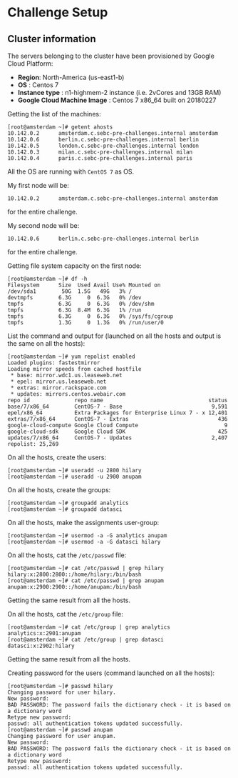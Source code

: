 # Challenge Setup 

## Cluster information
The servers belonging to the cluster have been provisioned by Google Cloud Platform:
* __Region__: North-America (us-east1-b)
* __OS__ : Centos 7
* __Instance type__ : n1-highmem-2 instance (i.e. 2vCores and 13GB RAM)
* __Google Cloud Machine Image__ : Centos 7 x86_64 built on 20180227

Getting the list of the machines: 
```
[root@amsterdam ~]# getent ahosts
10.142.0.2      amsterdam.c.sebc-pre-challenges.internal amsterdam
10.142.0.6      berlin.c.sebc-pre-challenges.internal berlin
10.142.0.5      london.c.sebc-pre-challenges.internal london
10.142.0.3      milan.c.sebc-pre-challenges.internal milan
10.142.0.4      paris.c.sebc-pre-challenges.internal paris
```



All the OS are running with `CentOS 7` as OS.

My first node will be: 
```
10.142.0.2      amsterdam.c.sebc-pre-challenges.internal amsterdam
```
for the entire challenge. 

My second node will be: 
```
10.142.0.6      berlin.c.sebc-pre-challenges.internal berlin
```
for the entire challenge. 

Getting file system capacity on the first node: 
```
[root@amsterdam ~]# df -h
Filesystem      Size  Used Avail Use% Mounted on
/dev/sda1        50G  1.5G   49G   3% /
devtmpfs        6.3G     0  6.3G   0% /dev
tmpfs           6.3G     0  6.3G   0% /dev/shm
tmpfs           6.3G  8.4M  6.3G   1% /run
tmpfs           6.3G     0  6.3G   0% /sys/fs/cgroup
tmpfs           1.3G     0  1.3G   0% /run/user/0
```

List the command and output for (launched on all the hosts and output is the same on all the hosts):
```
[root@amsterdam ~]# yum repolist enabled
Loaded plugins: fastestmirror
Loading mirror speeds from cached hostfile
 * base: mirror.wdc1.us.leaseweb.net
 * epel: mirror.us.leaseweb.net
 * extras: mirror.rackspace.com
 * updates: mirrors.centos.webair.com
repo id              repo name                                 status
base/7/x86_64        CentOS-7 - Base                            9,591
epel/x86_64          Extra Packages for Enterprise Linux 7 - x 12,401
extras/7/x86_64      CentOS-7 - Extras                            436
google-cloud-compute Google Cloud Compute                           9
google-cloud-sdk     Google Cloud SDK                             425
updates/7/x86_64     CentOS-7 - Updates                         2,407
repolist: 25,269
```

On all the hosts, create the users: 
```
[root@amsterdam ~]# useradd -u 2800 hilary
[root@amsterdam ~]# useradd -u 2900 anupam
```

On all the hosts, create the groups: 
```
[root@amsterdam ~]# groupadd analytics
[root@amsterdam ~]# groupadd datasci
```

On all the hosts, make the assignments user-group:
```
[root@amsterdam ~]# usermod -a -G analytics anupam
[root@amsterdam ~]# usermod -a -G datasci hilary
```

On all the hosts, cat the `/etc/passwd` file: 
```
[root@amsterdam ~]# cat /etc/passwd | grep hilary
hilary:x:2800:2800::/home/hilary:/bin/bash
[root@amsterdam ~]# cat /etc/passwd | grep anupam
anupam:x:2900:2900::/home/anupam:/bin/bash
```
Getting the same result from all the hosts.

On all the hosts, cat the `/etc/group` file:
```
[root@amsterdam ~]# cat /etc/group | grep analytics
analytics:x:2901:anupam
[root@amsterdam ~]# cat /etc/group | grep datasci
datasci:x:2902:hilary
```
Getting the same result from all the hosts. 

Creating password for the users (command launched on all the hosts):
```
[root@amsterdam ~]# passwd hilary
Changing password for user hilary.
New password:
BAD PASSWORD: The password fails the dictionary check - it is based on a dictionary word
Retype new password:
passwd: all authentication tokens updated successfully.
[root@amsterdam ~]# passwd anupam
Changing password for user anupam.
New password:
BAD PASSWORD: The password fails the dictionary check - it is based on a dictionary word
Retype new password:
passwd: all authentication tokens updated successfully.
```


